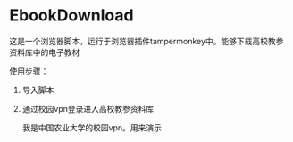 # EbookDownload

这是一个浏览器脚本，运行于浏览器插件tampermonkey中。能够下载高校教参资料库中的电子教材



使用步骤：

1. 导入脚本

2. 通过校园vpn登录进入高校教参资料库

   我是中国农业大学的校园vpn。用来演示

   
